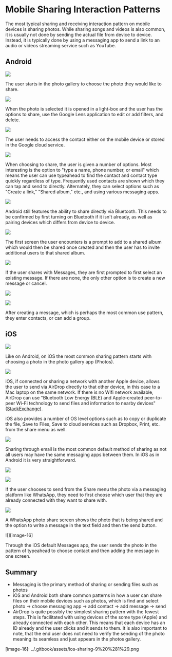 # Mobile Sharing Interaction Patterns

The most typical sharing and receiving interaction pattern on mobile devices is sharing photos. While sharing songs and videos is also common, it is usually not done by sending the actual file from device to device. Instead, it is typically done by using a messaging app to send a link to an audio or videos streaming service such as YouTube.

## Android

![](https://github.com/ipfs/mobile-design-guidelines/tree/c30d2d6a1b009d38d16b7babc146d1c1f8604f13/.gitbook/assets/android-sharing-2%20%281%29.png)

The user starts in the photo gallery to choose the photo they would like to share.

![](../.gitbook/assets/android-sharing-3.png)

When the photo is selected it is opened in a light-box and the user has the options to share, use the Google Lens application to edit or add filters, and delete.

![](https://github.com/ipfs/mobile-design-guidelines/tree/c30d2d6a1b009d38d16b7babc146d1c1f8604f13/.gitbook/assets/android-sharing-4%20%281%29.png)

The user needs to access the contact either on the mobile device or stored in the Google cloud service.

![](../.gitbook/assets/android-sharing-5.png)

When choosing to share, the user is given a number of options. Most interesting is the option to "type a name, phone number, or email" which means the user can use typeahead to find the contact and contact type quickly regardless of type. Frequently used contacts are shown which they can tap and send to directly. Alternately, they can select options such as "Create a link," "Shared album," etc., and using various messaging apps.

![](https://github.com/ipfs/mobile-design-guidelines/tree/c30d2d6a1b009d38d16b7babc146d1c1f8604f13/.gitbook/assets/android-sharing-7%20%281%29.png)

Android still features the ability to share directly via Bluetooth. This needs to be confirmed by first turning on Bluetooth if it isn't already, as well as pairing devices which differs from device to device.

![](https://github.com/ipfs/mobile-design-guidelines/tree/c30d2d6a1b009d38d16b7babc146d1c1f8604f13/.gitbook/assets/android-sharing-8%20%281%29.png)

The first screen the user encounters is a prompt to add to a shared album which would then be shared once created and then the user has to invite additional users to that shared album.

![](https://github.com/ipfs/mobile-design-guidelines/tree/c30d2d6a1b009d38d16b7babc146d1c1f8604f13/.gitbook/assets/android-sharing-9%20%281%29.png)

If the user shares with Messages, they are first prompted to first select an existing message. If there are none, the only other option is to create a new message or cancel.

![](../.gitbook/assets/android-sharing-10.png)

![](https://github.com/ipfs/mobile-design-guidelines/tree/c30d2d6a1b009d38d16b7babc146d1c1f8604f13/.gitbook/assets/android-sharing-11%20%281%29.png)

After creating a message, which is perhaps the most common use pattern, they enter contacts, or can add a group.

## iOS

![](https://github.com/ipfs/mobile-design-guidelines/tree/c30d2d6a1b009d38d16b7babc146d1c1f8604f13/.gitbook/assets/ios-sharing-1%20%281%29.png)

Like on Android, on iOS the most common sharing pattern starts with choosing a photo in the photo gallery app \(Photos\).

![](https://github.com/ipfs/mobile-design-guidelines/tree/c30d2d6a1b009d38d16b7babc146d1c1f8604f13/.gitbook/assets/ios-sharing-3%20%281%29.png)

iOS, if connected or sharing a network with another Apple device, allows the user to send via AirDrop directly to that other device, in this case to a Mac laptop on the same network. If there is no Wifi network available, AirDrop can use "Bluetooth Low Energy \(BLE\) and Apple-created peer-to-peer Wi-Fi technology to send files and information to nearby devices" \([StackExchange](https://apple.stackexchange.com/questions/146644/airdrop-bluetooth-or-wi-fi)\).

iOS also provides a number of OS level options such as to copy or duplicate the file, Save to Files, Save to cloud services such as Dropbox, Print, etc. from the share menu as well.

![](../.gitbook/assets/ios-sharing-5.png)

Sharing through email is the most common default method of sharing as not all users may have the same messaging apps between them. In iOS as in Android it is very straightforward.

![](../.gitbook/assets/ios-sharing-3.png)

![](https://github.com/ipfs/mobile-design-guidelines/tree/c30d2d6a1b009d38d16b7babc146d1c1f8604f13/.gitbook/assets/ios-sharing-7%20%281%29.png)

If the user chooses to send from the Share menu the photo via a messaging platform like WhatsApp, they need to first choose which user that they are already connected with they want to share with.

![](https://github.com/ipfs/mobile-design-guidelines/tree/c30d2d6a1b009d38d16b7babc146d1c1f8604f13/.gitbook/assets/ios-sharing-8%20%281%29.png)

A WhatsApp photo share screen shows the photo that is being shared and the option to write a message in the text field and then the send button.

!\[\]\[image-16\]

Through the iOS default Messages app, the user sends the photo in the pattern of typeahead to choose contact and then adding the message in one screen.

## Summary

* Messaging is the primary method of sharing or sending files such as photos
* iOS and Android both share common patterns in how a user can share files on their mobile devices such as photos, which is find and select photo -&gt; choose messaging app -&gt; add contact -&gt; add message -&gt; send
* AirDrop is quite possibly the simplest sharing pattern with the fewest steps. This is facilitated with using devices of the some type \(Apple\) and already connected with each other. This means that each device has an ID already and the user clicks and it sends to them. It is also important to note, that the end user does not need to verify the sending of the photo meaning its seamless and just appears in the photos gallery.

\[image-16\]: ../.gitbook/assets/ios-sharing-9%20%281%29.png

